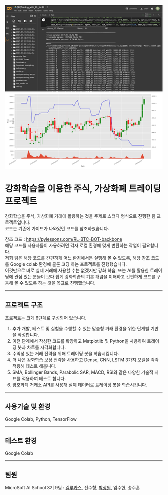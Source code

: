 <img src="https://github.com/yuzy1022/Trading-of-using-reinforcement-learning/blob/main/setting.jpg">
<img src="https://github.com/yuzy1022/Trading-of-using-reinforcement-learning/blob/main/Visualization.jpg">


# 강화학습을 이용한 주식, 가상화폐 트레이딩 프로젝트
강화학습을 주식, 가상화폐 거래에 활용하는 것을 주제로 스터디 형식으로 진행한 팀 프로젝트입니다.  
코드는 기존에 가이드가 나와있던 코드를 참조하였습니다.

참조 코드 : https://pylessons.com/RL-BTC-BOT-backbone  
해당 코드를 사용자들이 사용하려면 각자 로컬 환경에 맞게 변환하는 작업이 필요합니다.  
저희 팀은 해당 코드를 간편하게 어느 환경에서든 실행해 볼 수 있도록, 해당 참조 코드를 Google colab 환경에 클론 코딩 하는 프로젝트를 진행했습니다.  
이것만으로 바로 실제 거래에 사용할 수는 없겠지만 강화 학습, 또는 AI를 활용한 트레이딩에 관심 있는 분들이 보다 쉽게 강화학습의 기본 개념을 이해하고 간편하게 코드를 구동해 볼 수 있도록 하는 것을 목표로 진행했습니다.  

------

## 프로젝트 구조
프로젝트는 크게 6단계로 구성되어 있습니다.  
1. 추가 개발, 테스트 및 실험을 수행할 수 있는 맞춤형 거래 환경을 위한 단계별 기반을 작성합니다.
2. 이전 단계에서 작성한 코드를 확장하고 Matplotlib 및 Python을 사용하여 트레이딩 봇과 차트를 시각화합니다.
3. 수익성 있는 거래 전략을 위해 트레이딩 봇을 학습시킵니다.
4. 더 나은 강화학습 보상 전략을 사용하고 Dense, CNN, LSTM 3가지 모델을 각각 적용해 테스트 해봅니다.
5. SMA, Bollinger Bands, Parabolic SAR, MACD, RSI와 같은 다양한 기술적 지표를 적용하여 테스트 합니다.
6. 암호화폐 거래소 API를 사용해 실제 데이터로 트레이딩 봇을 학습시킵니다.
------
## 사용기술 및 환경
Google Colab, Python, TensorFlow  

------
## 테스트 환경
Google Colab

------
## 팀원
MicroSoft AI School 3기 9팀 : <a href="https://github.com/ICHBINLUCASKIM">김루카스</a>, 전수형, <a href="https://github.com/yuzy1022">박상원</a>, 임수헌, 송주훈

